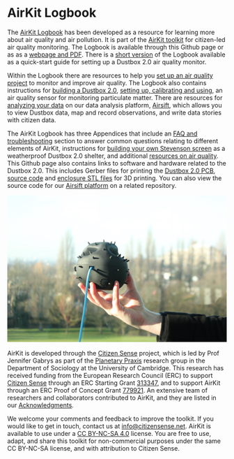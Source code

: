 # AirKit Logbook

The [AirKit Logbook](https://airkit-logbook.citizensense.net/) has been developed as a resource for learning more about air quality and air pollution. It is part of the [AirKit toolkit](https://citizensense.net/kits/airkit/) for citizen-led air quality monitoring. The Logbook is available through this Github page or as as a [webpage and PDF](https://airkit-logbook.citizensense.net/). There is a [short version](https://github.com/citizensense/AirKit_Logbook/blob/main/toolkit_short.md) of the Logbook available as a quick-start guide for setting up a Dustbox 2.0 air quality monitor. 

Within the Logbook there are resources to help you [set up an air quality project](https://github.com/citizensense/AirKit_Logbook/blob/master/toolkit.md#2-air-quality-monitoring) to monitor and improve air quality. The Logbook also contains instructions for [building a Dustbox 2.0](https://github.com/citizensense/AirKit_Logbook/blob/master/toolkit.md#3-building-a-dustbox-20), [setting up, calibrating and using](https://github.com/citizensense/AirKit_Logbook/blob/master/toolkit.md#4-setting-up-your-dustbox-in-the-field), an air quality sensor for monitoring particulate matter. There are resources for [analyzing your data](https://github.com/citizensense/AirKit_Logbook/blob/master/toolkit.md#5-data-analysis-and-data-stories) on our data analysis platform, [Airsift](https://airsift.citizensense.net/), which allows you to view Dustbox data, map and record observations, and write data stories with citizen data. 

The AirKit Logbook has three Appendices that include an [FAQ and troubleshooting](https://github.com/citizensense/AirKit_Logbook/blob/master/toolkit.md#appendix-1-troubleshooting-and-faq) section to answer common questions relating to different elements of AirKit, instructions for [building your own Stevenson screen](https://github.com/citizensense/AirKit_Logbook/blob/master/toolkit.md#appendix-2-building-a-stevenson-screen) as a weatherproof Dustbox 2.0 shelter, and additional [resources on air quality](https://github.com/citizensense/AirKit_Logbook/blob/master/toolkit.md#appendix-3-additional-resources). This Github page also contains links to software and hardware related to the Dustbox 2.0. This includes Gerber files for printing the [Dustbox 2.0 PCB](https://github.com/citizensense/AirKit_Logbook/tree/main/dustbox_2_0_PCB/GerberFiles), [source code](https://github.com/citizensense/AirKit_Logbook/blob/main/dustbox_2.0_source_code_v13.zip) and [enclosure STL files](https://github.com/citizensense/AirKit_Logbook/tree/main/dustbox_2_0_stl_files) for 3D printing. You can also view the source code for our [Airsift platform](https://github.com/citizensense/airsift3) on a related repository.

<p>
 <img src="./images/3.1_horniman_sensor_focus_soft_background.JPG" alt="A pollen Dustbox 2.0 held up by a hand overlooking London from the Horniman museum" title="Installing a Dustbox at the Horniman Museum and Gardens" width="600"><br>
</p>

AirKit is developed through the [Citizen Sense](https://citizensense.net) project, which is led by Prof Jennifer Gabrys as part of the [Planetary Praxis](https://planetarypraxis.org/) research group in the Department of Sociology at the University of Cambridge. This research has received funding from the European Research Council (ERC) to support [Citizen Sense](https://citizensense.net) through an ERC Starting Grant [313347](https://cordis.europa.eu/project/id/313347), and to support AirKit through an ERC Proof of Concept Grant [779921](https://cordis.europa.eu/project/id/779921). An extensive team of researchers and collaborators contributed to AirKit, and they are listed in our [Acknowledgments](https://github.com/citizensense/AirKit_Logbook/blob/main/toolkit.md#6-summary-and-acknowledgments).

We welcome your comments and feedback to improve the toolkit. If you would like to get in touch, contact us at [info@citizensense.net](mailto:info@citizensense.net). AirKit is available to use under a [CC BY-NC-SA 4.0](https://creativecommons.org/licenses/by-nc-sa/4.0/) license. You are free to use, adapt, and share this toolkit for non-commercial purposes under the same CC BY-NC-SA license, and with attribution to Citizen Sense. 
 
